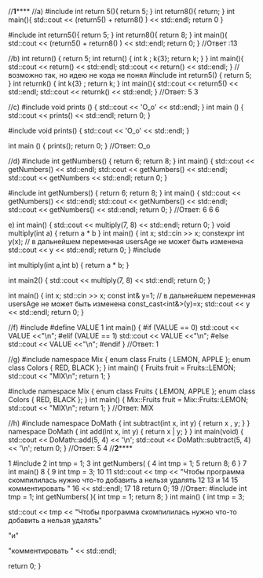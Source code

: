 //************************************************************************1****************************************************************************
//a)
#include <iostream>
int return 5(){
return 5;
}
int return8(){
return;
}
int main(){
std::cout << (return5() + return8() ) << std::endl;
return 0
}

#include <iostream>
int return5(){
return 5;
}
int return8(){
return 8;
}
int main(){
std::cout << (return5() + return8() ) << std::endl;
return 0;
}
//Ответ :13

//b)
int return() {
  return 5;
    int return()
    {
      int k ;
      k{3};
      return k;
    }
  }
int main(){
std::cout << return() << std::endl;
std::cout << return() << std::endl;
}
//возможно так, но идею не кода не понял
#include <iostream>
int return5() {
    return 5; 
}
int returnk()
{
    int k{3} ;
    return k;
}
int main(){
    std::cout << return5() << std::endl;
    std::cout << returnk() << std::endl;
}
//Ответ: 5 3

//c)
#include <iostream>
void prints
()
{
std::cout << 'O_o' << std::endl;
}
int main ()
{
std::cout << prints() << std::endl;
return 0;
}

#include <iostream>
void prints()
{
std::cout << 'O_o' << std::endl;
}

int main ()
{
prints();
return 0;
}
//Ответ: O_o

//d)
#include <iostream>
int getNumbers()
{
return 6;
return 8;
}
int main()
{
std::cout << getNumbers() << std::endl;
std::cout << getNumbers() << std::endl;
std::cout << getNumbers << std::endl;
return 0;
}

#include <iostream>
int getNumbers()
{
return 6;
return 8;
}
int main()
{
std::cout << getNumbers() << std::endl;
std::cout << getNumbers() << std::endl;
std::cout << getNumbers() << std::endl;
return 0;
}
//Ответ: 6 6 6

e)
int main()
{
std::cout << multiply(7, 8) << std::endl;
return 0;
}
void multiply(int a)
{
return a * b
}
int main() {
int x;
std::cin >> x;
constexpr int y(x); // в дальнейшем переменная usersAge не может быть изменена
std::cout << y << std::endl;
return 0;
}
#include <iostream>

int multiply(int a,int b)
{
return a * b;
}

int main2()
{
std::cout << multiply(7, 8) << std::endl;
return 0;
}

int main() {
int x;
std::cin >> x;
const int& y=1; // в дальнейшем переменная usersAge не может быть изменена
const_cast<int&>(y)=x;
std::cout << y << std::endl;
return 0;
}

//f)
#include <iostream>
#define VALUE 1
int main() {
#if (VALUE == 0)
std::cout << VALUE <<"\n";
#elif (VALUE == 1)
std::cout << VALUE <<"\n";
#else
std::cout << VALUE <<"\n";
#endif
}
//Ответ: 1

//g)
#include <iostream>
namespace Mix {
enum class Fruits {
LEMON,
APPLE
};
enum class Colors {
RED,
BLACK
};
}
int main() {
Fruits fruit = Fruits::LEMON;
std::cout << "MIX\n";
return 1;
}

#include <iostream>
namespace Mix {
enum class Fruits {
LEMON,
APPLE
};
enum class Colors {
RED,
BLACK
};
}
int main() {
Mix::Fruits fruit = Mix::Fruits::LEMON;
std::cout << "MIX\n";
return 1;
}
//Ответ: MIX

//h)
#include <iostream>
namespace DoMath
{
int subtract(int x, int y)
{
return x , y;
}
}
namespace DoMath
{
int add(int x, int y)
{
return x | y;
}
}
int main(void)
{
std::cout << DoMath::add(5, 4) << '\n';
std::cout << DoMath::subtract(5, 4) << '\n';
return 0;
}
//Ответ: 5 4
//************************************************************************2****************************************************************************

1 #include <iostream>
2 int tmp = 1;
3 int getNumbers( {
4 int tmp = 1;
5 return 8;
6 }
7 int main()
8 {
9 int tmp = 3;
10
11 std::cout << tmp << "Чтобы программа скомпилилась нужно что-то добавить а нельзя удалять 
12
13 и
14
15 комментировать "
16 << std::endl;
17
18 return 0;
19
//Ответ:
#include <iostream>
int tmp = 1;
int getNumbers( ){
int tmp = 1;
return 8;
}
int main()
{
int tmp = 3;

std::cout << tmp << "Чтобы программа скомпилилась нужно что-то добавить а нельзя удалять"

"и"

"комментировать "
<< std::endl;

return 0;
}
